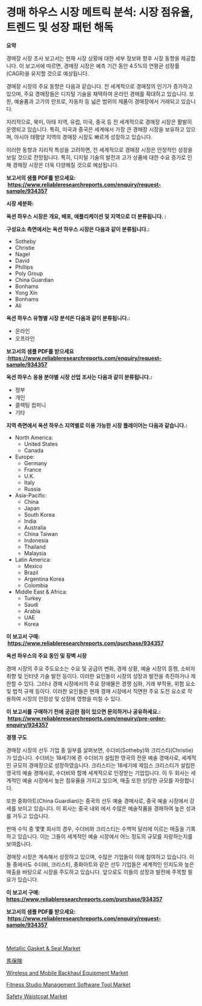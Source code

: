 <p><h1>경매 하우스 시장 메트릭 분석: 시장 점유율, 트렌드 및 성장 패턴 해독</h1></p><p><strong>요약</strong></p>
<p><p>경매장 시장 조사 보고서는 현재 시장 상황에 대한 세부 정보와 향후 시장 동향을 제공합니다. 이 보고서에 따르면, 경매장 시장은 예측 기간 동안 4.5%의 연평균 성장률(CAGR)을 유지할 것으로 예상됩니다.</p><p>경매장 시장의 주요 동향은 다음과 같습니다. 전 세계적으로 경매장의 인기가 증가하고 있으며, 주요 경매장들은 디지털 기술을 채택하여 온라인 경매를 확대하고 있습니다. 또한, 예술품과 고가의 란프로, 자동차 등 넓은 범위의 제품이 경매장에서 거래되고 있습니다.</p><p>지리적으로, 북미, 아태 지역, 유럽, 미국, 중국 등 전 세계적으로 경매장 시장은 활발히 운영되고 있습니다. 특히, 미국과 중국은 세계에서 가장 큰 경매장 시장을 보유하고 있으며, 아시아 태평양 지역의 경매장 시장도 빠르게 성장하고 있습니다.</p><p>이러한 동향과 지리적 특성을 고려하면, 전 세계적으로 경매장 시장은 안정적인 성장을 보일 것으로 전망됩니다. 특히, 디지털 기술의 발전과 고가 상품에 대한 수요 증가로 인해 경매장 시장은 더욱 다양해질 것으로 예상됩니다.</p></p>
<p><strong>보고서의 샘플 PDF를 받으세요: &nbsp;<a href="https://www.reliableresearchreports.com/enquiry/request-sample/934357">https://www.reliableresearchreports.com/enquiry/request-sample/934357</a></strong></p>
<p><strong>시장 세분화:</strong></p>
<p><strong> 옥션 하우스 시장은 개요, 배포, 애플리케이션 및 지역으로 더 분류됩니다. :</strong></p>
<p><strong>구성요소 측면에서는 옥션 하우스 시장은 다음과 같이 분류됩니다.:</strong></p>
<p><ul><li>Sotheby</li><li>Christie</li><li>Nagel</li><li>David</li><li>Phillips</li><li>Poly Group</li><li>China Guardian</li><li>Bonhams</li><li>Yong Xin</li><li>Bonhams</li><li>Ali</li></ul></p>
<p><strong> 옥션 하우스 유형별 시장 분석은 다음과 같이 분류됩니다.:</strong></p>
<p><ul><li>온라인</li><li>오프라인</li></ul></p>
<p><strong>보고서의 샘플 PDF를 받으세요 :<a href="https://www.reliableresearchreports.com/enquiry/request-sample/934357">https://www.reliableresearchreports.com/enquiry/request-sample/934357</a></strong></p>
<p><strong> 옥션 하우스 응용 분야별 시장 산업 조사는 다음과 같이 분류됩니다.:</strong></p>
<p><ul><li>정부</li><li>개인</li><li>콜렉팅 컴퍼니</li><li>기타</li></ul></p>
<p><strong>지역 측면에서 옥션 하우스 지역별로 이용 가능한 시장 플레이어는 다음과 같습니다.:</strong></p>
<p><ul>
    <li>
        North America:
        <ul>
            <li>United States</li>
            <li>Canada</li>
        </ul>
    </li>
    <li>
        Europe:
        <ul>
            <li>Germany</li>
            <li>France</li>
            <li>U.K.</li>
            <li>Italy</li>
            <li>Russia</li>
        </ul>
    </li>
    <li>
        Asia-Pacific:
        <ul>
            <li>China</li>
            <li>Japan</li>
            <li>South Korea</li>
            <li>India</li>
            <li>Australia</li>
            <li>China Taiwan</li>
            <li>Indonesia</li>
            <li>Thailand</li>
            <li>Malaysia</li>
        </ul>
    </li>
    <li>
        Latin America:
        <ul>
            <li>Mexico</li>
            <li>Brazil</li>
            <li>Argentina Korea</li>
            <li>Colombia</li>
        </ul>
    </li>
    <li>
        Middle East & Africa:
        <ul>
            <li>Turkey</li>
            <li>Saudi</li>
            <li>Arabia</li>
            <li>UAE</li>
            <li>Korea</li>
        </ul>
    </li>
    </ul></p>
<p><strong>이 보고서 구매: &nbsp;<a href="https://www.reliableresearchreports.com/purchase/934357">https://www.reliableresearchreports.com/purchase/934357</a></strong></p>
<p><strong>옥션 하우스의 주요 동인 및 장벽 시장</strong></p>
<p><p>경매 시장의 주요 주도요소는 수요 및 공급의 변화, 경제 상황, 예술 시장의 흥행, 소비자 취향 및 인터넷 기술 발전 등이다. 이러한 요인들이 시장의 성장과 발전을 촉진하거나 제한할 수 있다. 그러나 경매 시장에서의 주요 장애물은 경쟁 심화, 거래 부작용, 위험 요소 및 법적 규제 등이다. 이러한 요인들은 현재 경매 시장에서 직면한 주요 도전 요소로 작용하여 시장의 안정성 및 성장에 영향을 미칠 수 있다.</p></p>
<p><strong>이 보고서를 구매하기 전에 궁금한 점이 있으면 문의하거나 공유하세요.: &nbsp;<a href="https://www.reliableresearchreports.com/enquiry/pre-order-enquiry/934357">https://www.reliableresearchreports.com/enquiry/pre-order-enquiry/934357</a></strong></p>
<p><strong>경쟁 구도</strong></p>
<p><p>경매장 시장의 선두 기업 중 일부를 살펴보면, 수더비(Sotheby)와 크리스티(Christie)가 있습니다. 수더비는 18세기에 존 수더비가 설립한 영국의 전문 예술 경매사로, 세계적인 규모의 경매장으로 성장하였습니다. 크리스티는 18세기에 제임스 크리스티가 설립한 영국의 예술 경매사로, 수더비와 함께 세계적으로 인정받는 기업입니다. 이 두 회사는 세계적인 예술 시장에서 높은 점유율을 가지고 있으며, 매출 또한 상당한 규모를 자랑합니다.</p><p>또한 중화아트(China Guardian)는 중국의 선두 예술 경매사로, 중국 예술 시장에서 강세를 보이고 있습니다. 이 회사는 중국 내외 에서 수많은 예술작품을 경매하여 높은 성과를 거두고 있습니다. </p><p>판매 수익 중 몇몇 회사의 경우, 수더비와 크리스티는 수백억 달러에 이르는 매출을 기록하고 있습니다. 이는 그들이 세계적인 예술 시장에서 어느 정도의 규모를 자랑하는지를 보여줍니다. </p><p>경매장 시장은 계속해서 성장하고 있으며, 수많은 기업들이 이에 참여하고 있습니다. 이들 중에서도 수더비, 크리스티, 중화아트와 같은 선두 기업들은 세계적인 인지도와 높은 매출을 바탕으로 시장을 주도하고 있습니다. 앞으로도 이들의 성장과 발전에 주목할 필요가 있습니다.</p></p>
<p><strong>이 보고서 구매: &nbsp; <a href="https://www.reliableresearchreports.com/purchase/934357">https://www.reliableresearchreports.com/purchase/934357</a></strong></p>
<p><strong>보고서의 샘플 PDF를 받으세요: &nbsp;<a href="https://www.reliableresearchreports.com/enquiry/request-sample/934357">https://www.reliableresearchreports.com/enquiry/request-sample/934357</a></strong><strong></strong></p>
<p>&nbsp;</p>
<p><p><a href="https://github.com/provorikovar/Market-Research-Report-List-3/blob/main/metallic-gasket-seal-market.md">Metallic Gasket & Seal Market</a></p><p><a href="https://github.com/mreklxf44233/Market-Research-Report-List-1/blob/main/8589614184429.md">馬保険</a></p><p><a href="https://ivy-potential-64b.notion.site/Wireless-and-Mobile-Backhaul-Equipment-Market-Research-Report-The-Key-To-Successful-Business-Strate-fb9aecb9c8404f918f8bab2332bb2cd1">Wireless and Mobile Backhaul Equipment Market</a></p><p><a href="https://issuu.com/reportprime-2/docs/fitness-studio-management-software-tool-market-siz">Fitness Studio Management Software Tool Market</a></p><p><a href="https://view.publitas.com/reportprime-1/safety-waistcoat-market-size-and-examines-its-market-scope-with-a-primary-focus-on-growth-opportunities-and-forecasted-trends-spanning-from-2024-to-2031/">Safety Waistcoat Market</a></p></p>